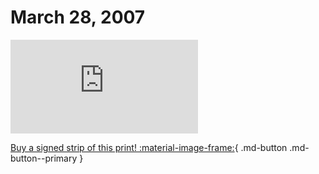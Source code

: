 # March 28, 2007

![](https://www.achewood.com/comic.php?date=03282007)

[Buy a signed strip of this print! :material-image-frame:](https://achewood-holiday-pop-up.myshopify.com/products/strip#03282007){ .md-button .md-button--primary }
